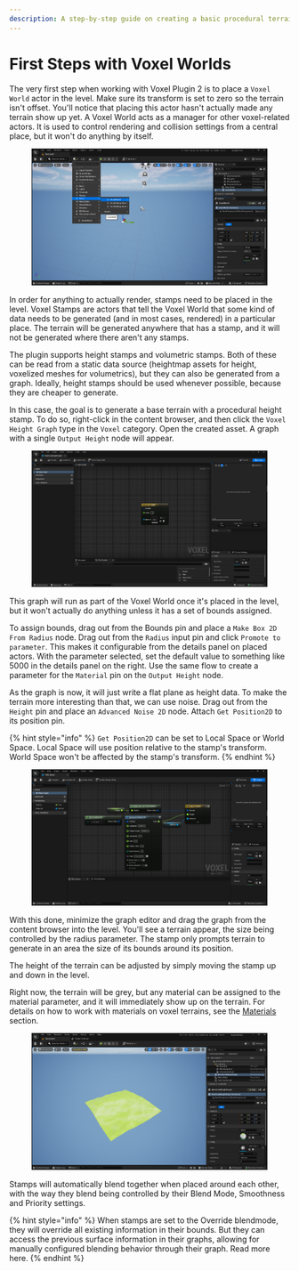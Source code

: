 ```yaml
---
description: A step-by-step guide on creating a basic procedural terrain from scratch.
---
```


# First Steps with Voxel Worlds

The very first step when working with Voxel Plugin 2 is to place a `Voxel World` actor in the level. Make sure its transform is set to zero so the terrain isn't offset. You'll notice that placing this actor hasn't actually made any terrain show up yet. A Voxel World acts as a manager for other voxel-related actors. It is used to control rendering and collision settings from a central place, but it won't do anything by itself.

<figure><img src="../../.gitbook/assets/image (237).png" alt=""><figcaption></figcaption></figure>

In order for anything to actually render, stamps need to be placed in the level. Voxel Stamps are actors that tell the Voxel World that some kind of data needs to be generated (and in most cases, rendered) in a particular place. The terrain will be generated anywhere that has a stamp, and it will not be generated where there aren't any stamps.

The plugin supports height stamps and volumetric stamps. Both of these can be read from a static data source (heightmap assets for height, voxelized meshes for volumetrics), but they can also be generated from a graph. Ideally, height stamps should be used whenever possible, because they are cheaper to generate.

In this case, the goal is to generate a base terrain with a procedural height stamp. To do so, right-click in the content browser, and then click the `Voxel Height Graph` type in the `Voxel` category. Open the created asset. A graph with a single `Output Height` node will appear.

<figure><img src="../../.gitbook/assets/image (220).png" alt=""><figcaption></figcaption></figure>

This graph will run as part of the Voxel World once it's placed in the level, but it won't actually do anything unless it has a set of bounds assigned.&#x20;

To assign bounds, drag out from the Bounds pin and place a `Make Box 2D From Radius` node. Drag out from the `Radius` input pin and click `Promote to parameter`. This makes it configurable from the details panel on placed actors. With the parameter selected, set the default value to something like 5000 in the details panel on the right. Use the same flow to create a parameter for the `Material` pin on the `Output Height` node.

As the graph is now, it will just write a flat plane as height data. To make the terrain more interesting than that, we can use noise. Drag out from the `Height` pin and place an `Advanced Noise 2D` node. Attach `Get Position2D` to its position pin.

{% hint style="info" %}
`Get Position2D` can be set to Local Space or World Space. Local Space will use position relative to the stamp's transform. World Space won't be affected by the stamp's transform.
{% endhint %}

<figure><img src="../../.gitbook/assets/image (238).png" alt=""><figcaption></figcaption></figure>

With this done, minimize the graph editor and drag the graph from the content browser into the level. You'll see a terrain appear, the size being controlled by the radius parameter. The stamp only prompts terrain to generate in an area the size of its bounds around its position.

The height of the terrain can  be adjusted by simply moving the stamp up and down in the level.&#x20;

Right now, the terrain will be grey, but any material can be assigned to the material parameter, and it will immediately show up on the terrain. For details on how to work with materials on voxel terrains, see the [Materials](../../knowledgebase/materials/) section.

<figure><img src="../../.gitbook/assets/image (233).png" alt=""><figcaption></figcaption></figure>

Stamps will automatically blend together when placed around each other, with the way they blend being controlled by their Blend Mode, Smoothness and Priority settings.&#x20;

{% hint style="info" %}
When stamps are set to the Override blendmode, they will override all existing information in their bounds. But they can access the previous surface information in their graphs, allowing for manually configured blending behavior through their graph. Read more here.
{% endhint %}
